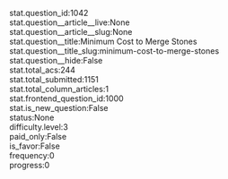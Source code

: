 stat.question_id:1042  
stat.question__article__live:None  
stat.question__article__slug:None  
stat.question__title:Minimum Cost to Merge Stones  
stat.question__title_slug:minimum-cost-to-merge-stones  
stat.question__hide:False  
stat.total_acs:244  
stat.total_submitted:1151  
stat.total_column_articles:1  
stat.frontend_question_id:1000  
stat.is_new_question:False  
status:None  
difficulty.level:3  
paid_only:False  
is_favor:False  
frequency:0  
progress:0  
